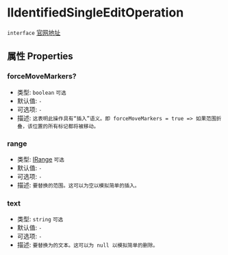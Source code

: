 # IIdentifiedSingleEditOperation
`interface` [官网地址](https://microsoft.github.io/monaco-editor/docs.html#interfaces/editor.IIdentifiedSingleEditOperation.html)

## 属性 Properties
### forceMoveMarkers?
+ 类型: `boolean`  `可选`
+ 默认值: `-`
+ 可选项: `-`
+ 描述: `这表明此操作具有“插入”语义。即 forceMoveMarkers = true => 如果范围折叠，该位置的所有标记都将被移动。`

### range
+ 类型: [IRange](../../global/interfaces/IRange.md) `可选`
+ 默认值: `-`
+ 可选项: `-`
+ 描述: `要替换的范围。这可以为空以模拟简单的插入。`

### text
+ 类型: `string`  `可选`
+ 默认值: `-`
+ 可选项: `-`
+ 描述: `要替换为的文本。这可以为 null 以模拟简单的删除。`
